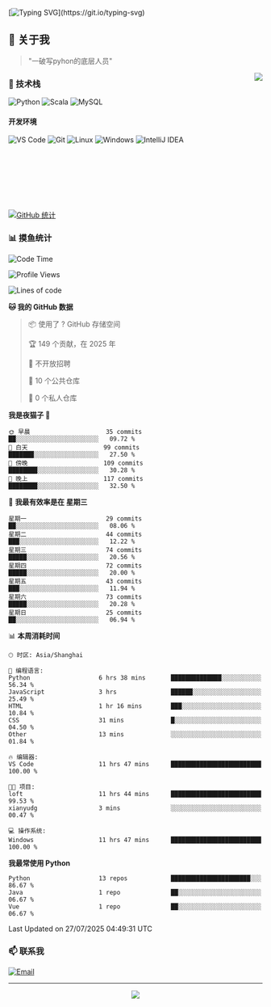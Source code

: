 [![Typing SVG](https://readme-typing-svg.herokuapp.com?font=Fira+Code&pause=1000&color=36BCF7&random=false&width=435&lines=print(%22Hello%2C+World!%22);%23+Welcome+to+my+code+space+%F0%9F%90%8D)](https://git.io/typing-svg)

## 🌟 关于我

> "一破写pyhon的底层人员"

<img align="right" src="https://github-readme-stats.vercel.app/api/top-langs/?username=huanxin996&theme=tokyonight" />

### 🎯 技术栈

![Python](https://img.shields.io/badge/Python-Expert-3776AB?style=for-the-badge&logo=python&logoColor=white)
![Scala](https://img.shields.io/badge/Scala-Expert-DC322F?style=for-the-badge&logo=scala&logoColor=white)
![MySQL](https://img.shields.io/badge/MySQL-Expert-4479A1?style=for-the-badge&logo=mysql&logoColor=white)

#### 开发环境

![VS Code](https://img.shields.io/badge/VS_Code-007ACC?style=for-the-badge&logo=visual-studio-code&logoColor=white)
![Git](https://img.shields.io/badge/Git-F05032?style=for-the-badge&logo=git&logoColor=white)
![Linux](https://img.shields.io/badge/Linux-FCC624?style=for-the-badge&logo=linux&logoColor=black)
![Windows](https://img.shields.io/badge/Windows_11-0078D4?style=for-the-badge&logo=windows11&logoColor=white)
![IntelliJ IDEA](https://img.shields.io/badge/IntelliJ_IDEA-000000?style=for-the-badge&logo=intellij-idea&logoColor=white)

<br/><br/><br/><br/><br/><br/>

  
[![GitHub 统计](https://github-readme-stats.vercel.app/api?username=huanxin996&show_icons=true&theme=tokyonight)](https://github.com/huanxin996)

### 📊 摸鱼统计

<!--START_SECTION:waka-->
![Code Time](http://img.shields.io/badge/Code%20Time-270%20hrs%2051%20mins-blue)

![Profile Views](http://img.shields.io/badge/%E4%B8%AA%E4%BA%BA%E8%B5%84%E6%96%99%E8%A7%82%E7%9C%8B%E6%AC%A1%E6%95%B0-0-blue)

![Lines of code](https://img.shields.io/badge/%E4%BB%8E%E3%80%8CHello%20World%E3%80%8D%E8%B5%B7%E6%88%91%E5%B7%B2%E7%BB%8F%E5%86%99%E4%BA%86-2.5%20million%20%E8%A1%8C%E4%BB%A3%E7%A0%81-blue)

**🐱 我的 GitHub 数据** 

> 📦  使用了 ? GitHub 存储空间 
 > 
> 🏆 149 个贡献，在 2025 年
 > 
> 🚫 不开放招聘
 > 
> 📜 10 个公共仓库 
 > 
> 🔑 0 个私人仓库 
 > 
**我是夜猫子 🦉** 

```text
🌞 早晨                     35 commits          ██░░░░░░░░░░░░░░░░░░░░░░░   09.72 % 
🌆 白天                     99 commits          ███████░░░░░░░░░░░░░░░░░░   27.50 % 
🌃 傍晚                     109 commits         ████████░░░░░░░░░░░░░░░░░   30.28 % 
🌙 晚上                     117 commits         ████████░░░░░░░░░░░░░░░░░   32.50 % 
```
📅 **我最有效率是在 星期三** 

```text
星期一                      29 commits          ██░░░░░░░░░░░░░░░░░░░░░░░   08.06 % 
星期二                      44 commits          ███░░░░░░░░░░░░░░░░░░░░░░   12.22 % 
星期三                      74 commits          █████░░░░░░░░░░░░░░░░░░░░   20.56 % 
星期四                      72 commits          █████░░░░░░░░░░░░░░░░░░░░   20.00 % 
星期五                      43 commits          ███░░░░░░░░░░░░░░░░░░░░░░   11.94 % 
星期六                      73 commits          █████░░░░░░░░░░░░░░░░░░░░   20.28 % 
星期日                      25 commits          ██░░░░░░░░░░░░░░░░░░░░░░░   06.94 % 
```


📊 **本周消耗时间** 

```text
🕑︎ 时区: Asia/Shanghai

💬 编程语言: 
Python                   6 hrs 38 mins       ██████████████░░░░░░░░░░░   56.34 % 
JavaScript               3 hrs               ██████░░░░░░░░░░░░░░░░░░░   25.49 % 
HTML                     1 hr 16 mins        ███░░░░░░░░░░░░░░░░░░░░░░   10.84 % 
CSS                      31 mins             █░░░░░░░░░░░░░░░░░░░░░░░░   04.50 % 
Other                    13 mins             ░░░░░░░░░░░░░░░░░░░░░░░░░   01.84 % 

🔥 编辑器: 
VS Code                  11 hrs 47 mins      █████████████████████████   100.00 % 

🐱‍💻 项目: 
loft                     11 hrs 44 mins      █████████████████████████   99.53 % 
xianyudg                 3 mins              ░░░░░░░░░░░░░░░░░░░░░░░░░   00.47 % 

💻 操作系统: 
Windows                  11 hrs 47 mins      █████████████████████████   100.00 % 
```

**我最常使用 Python** 

```text
Python                   13 repos            ██████████████████████░░░   86.67 % 
Java                     1 repo              ██░░░░░░░░░░░░░░░░░░░░░░░   06.67 % 
Vue                      1 repo              ██░░░░░░░░░░░░░░░░░░░░░░░   06.67 % 
```




 Last Updated on 27/07/2025 04:49:31 UTC
<!--END_SECTION:waka-->

### 📫 联系我

[![Email](https://img.shields.io/badge/Email-D14836?style=for-the-badge&logo=gmail&logoColor=white)](mailto:mc.xiaolang@Foxmail.com)

---

<p align="center">
  <img src="https://profile-counter.glitch.me/huanxin996/count.svg" />
</p>